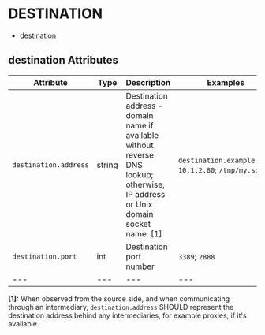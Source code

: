 
<!--- Hugo front matter used to generate the website version of this page:
--->

# DESTINATION

- [destination](#destination)


## destination Attributes

| Attribute  | Type | Description  | Examples  | Stability |
|---|---|---|---|---|
| `destination.address` | string | Destination address - domain name if available without reverse DNS lookup; otherwise, IP address or Unix domain socket name. [1] | `destination.example.com`; `10.1.2.80`; `/tmp/my.sock` | ![Experimental](https://img.shields.io/badge/-experimental-blue) |
| `destination.port` | int | Destination port number | `3389`; `2888` | ![Experimental](https://img.shields.io/badge/-experimental-blue) |
|---|---|---|---|---|

**[1]:** When observed from the source side, and when communicating through an intermediary, `destination.address` SHOULD represent the destination address behind any intermediaries, for example proxies, if it's available.


